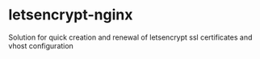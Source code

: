 # letsencrypt-nginx
Solution for quick creation and renewal of letsencrypt ssl certificates and vhost configuration
